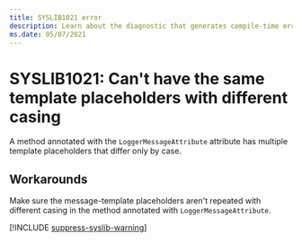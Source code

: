 ```yaml
---
title: SYSLIB1021 error
description: Learn about the diagnostic that generates compile-time error SYSLIB1021.
ms.date: 05/07/2021
---
```


# SYSLIB1021: Can't have the same template placeholders with different casing

A method annotated with the `LoggerMessageAttribute` attribute has multiple template placeholders that differ only by case.

## Workarounds

Make sure the message-template placeholders aren't repeated with different casing in the method annotated with `LoggerMessageAttribute`.

[!INCLUDE [suppress-syslib-warning](includes/suppress-source-generator-diagnostics.md)]
